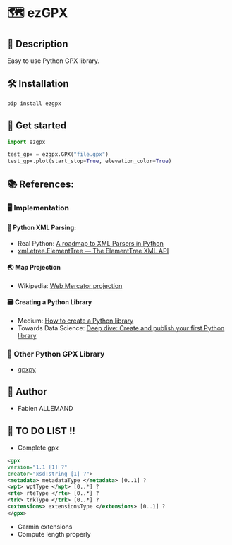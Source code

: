 # 🗺️ ezGPX

## 🔎 Description
Easy to use Python GPX library.

## 🛠️ Installation

```bash
pip install ezgpx
```

## 🏁 Get started

```python
import ezgpx

test_gpx = ezgpx.GPX("file.gpx")
test_gpx.plot(start_stop=True, elevation_color=True)
```

## 📚 References:

### 🖥️ Implementation

#### 💾 Python XML Parsing:
- Real Python: [A roadmap to XML Parsers in Python](https://realpython.com/python-xml-parser/#learn-about-xml-parsers-in-pythons-standard-library)
- [xml.etree.ElementTree — The ElementTree XML API](https://docs.python.org/3/library/xml.etree.elementtree.html)
<!-- - https://python.doctor/page-xml-python-xpath -->

#### 🌏 Map Projection
- Wikipedia: [Web Mercator projection](https://en.wikipedia.org/wiki/Web_Mercator_projection)

#### 🗃️ Creating a Python Library
- Medium: [How to create a Python library](https://medium.com/analytics-vidhya/how-to-create-a-python-library-7d5aea80cc3f)
- Towards Data Science: [Deep dive: Create and publish your first Python library](https://towardsdatascience.com/deep-dive-create-and-publish-your-first-python-library-f7f618719e14)

### 🧭 Other Python GPX Library
- [gpxpy](https://github.com/tkrajina/gpxpy)

## 👤 Author
- Fabien ALLEMAND

## 📝 TO DO LIST !!
- Complete gpx
```xml
<gpx
version="1.1 [1] ?"
creator="xsd:string [1] ?">
<metadata> metadataType </metadata> [0..1] ?
<wpt> wptType </wpt> [0..*] ?
<rte> rteType </rte> [0..*] ?
<trk> trkType </trk> [0..*] ?
<extensions> extensionsType </extensions> [0..1] ?
</gpx>
```
- Garmin extensions
- Compute length properly